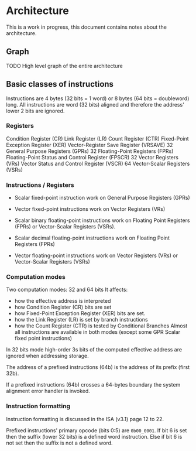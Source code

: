 # Architecture

This is a work in progress, this document contains notes about the
architecture.

## Graph
TODO High level graph of the entire architecture

## Basic classes of instructions
Instructions are 4 bytes (32 bits = 1 word) or 8 bytes (64 bits = doubleword)
long.
All instructions are word (32 bits) aligned and therefore the address' lower 2
bits are ignored.

### Registers
Condition Register (CR)
Link Register (LR)
Count Register (CTR)
Fixed-Point Exception Register (XER)
Vector-Register Save Register (VRSAVE)
32 General Purpose Registers (GPRs)
32 Floating-Point Registers (FPRs)
Floating-Point Status and Control Register (FPSCR)
32 Vector Registers (VRs)
Vector Status and Control Register (VSCR)
64 Vector-Scalar Registers (VSRs)

### Instructions / Registers
- Scalar fixed-point instruction work on General Purpose Registers (GPRs)

- Vector fixed-point instructions work on Vector Registers (VRs)

- Scalar binary floating-point instructions work on Floating Point Registers
(FPRs) or Vector-Scalar Registers (VSRs).

- Scalar decimal floating-point instructions work on Floating Point Registers
  (FPRs)

- Vector floating-point instructions work on Vector Registers (VRs) or
  Vector-Scalar Registers (VSRs)

### Computation modes
Two computation modes: 32 and 64 bits
It affects:
- how the effective address is interpreted
- how Condition Register (CR) bits are set
- how Fixed-Point Exception Register (XER) bits are set.
- how the Link Register (LR) is set by branch instructions
- how the Count Register (CTR) is tested by Conditional Branches 
Almost all instructions are available in both modes (except some GPR Scalar
fixed point instructions)

In 32 bits mode high-order 3s bits of the computed effective address are
ignored when addressing storage.

The address of a prefixed instructions (64b) is the address of its prefix
(first 32b).

If a prefixed instructions (64b) crosses a 64-bytes boundary the system
alignment error handler is invoked.

### Instruction formatting
Instruction formatting is discussed in the ISA (v3.1) page 12 to 22.

Prefixed instructions' primary opcode (bits 0:5) are `0b00_0001`.
If bit 6 is set then the suffix (lower 32 bits) is a defined word instruction.
Else if bit 6 is not set then the suffix is not a defined word.
